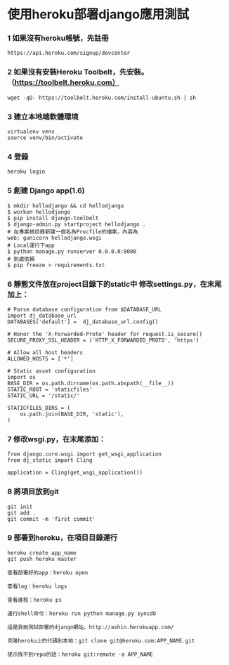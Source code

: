 # 使用heroku部署django應用測試


### 1 如果沒有heroku帳號，先註冊
```
https://api.heroku.com/signup/devcenter
```

### 2 如果沒有安裝Heroku Toolbelt，先安裝。（https://toolbelt.heroku.com）
```
wget -qO- https://toolbelt.heroku.com/install-ubuntu.sh | sh
```

### 3 建立本地端軟體環境
```
virtualenv venv
source venv/bin/activate
```

### 4 登錄
```
heroku login
```

### 5 創建 Django app(1.6)
```
$ mkdir hellodjango && cd hellodjango
$ workon hellodjango
$ pip install django-toolbelt
$ django-admin.py startproject hellodjango .
# 在專案根目錄新建一個名為Procfile的檔案，內容為
web: gunicorn hellodjango.wsgi
# Local運行下app
$ python manage.py runserver 0.0.0.0:8000
# 到處依賴
$ pip freeze > requirements.txt
```

### 6 靜態文件放在project目錄下的static中 修改settings.py，在末尾加上：
```
# Parse database configuration from $DATABASE_URL
import dj_database_url
DATABASES['default'] =  dj_database_url.config()

# Honor the 'X-Forwarded-Proto' header for request.is_secure()
SECURE_PROXY_SSL_HEADER = ('HTTP_X_FORWARDED_PROTO', 'https')

# Allow all host headers
ALLOWED_HOSTS = ['*']

# Static asset configuration
import os
BASE_DIR = os.path.dirname(os.path.abspath(__file__))
STATIC_ROOT = 'staticfiles'
STATIC_URL = '/static/'

STATICFILES_DIRS = (
    os.path.join(BASE_DIR, 'static'),
)
```

### 7 修改wsgi.py，在末尾添加：
```
from django.core.wsgi import get_wsgi_application
from dj_static import Cling

application = Cling(get_wsgi_application())
```

### 8 將項目放到git
```
git init
git add .
git commit -m 'first commit'
```

### 9 部署到heroku，在項目目錄運行
```
heroku create app_name
git push heroku master
```
```
查看部署好的app：heroku open

查看log：heroku logs

查看進程：heroku ps

運行shell命令：heroku run python manage.py syncdb

這是我剛測試部署的django網站，http://ashin.herokuapp.com/

克隆heroku上的代碼到本地：git clone git@heroku.com:APP_NAME.git

提示找不到repo的話：heroku git:remote -a APP_NAME

```

